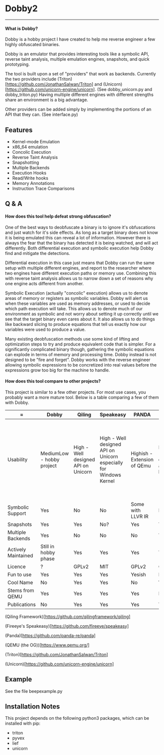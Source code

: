 # Dobby2
---
#### What is Dobby?
Dobby is a hobby project I have created to help me reverse engineer a few highly obfuscated binaries.

Dobby is an emulator that provides interesting tools like a symbolic API, reverse taint analysis, multiple emulation engines, snapshots, and quick prototyping.

The tool is built upon a set of "providers" that work as backends. Currently the two providers include (Triton)[https://github.com/JonathanSalwan/Triton] and (Unicorn)[https://github.com/unicorn-engine/unicorn]. (See dobby_unicorn.py and dobby_triton.py) Having multiple different engines with different strengths share an environment is a big advantage.

Other providers can be added simply by implementing the portions of an API that they can. (See interface.py)

## Features
- Kernel-mode Emulation
- x86_64 emulation
- Concolic Execution
- Reverse Taint Analysis
- Snapshotting
- Multiple Backends
- Execution Hooks
- Read/Write hooks
- Memory Annotations
- Instruction Trace Comparisons

## Q & A

#### How does this tool help defeat strong obfuscation?
One of the best ways to deobfuscate a binary is to ignore it's obfuscations and just watch for it's side effects. As long as a target binary does not know it is being emulated this can reveal a lot of information. However there is always the fear that the binary has detected it is being watched, and will act differently. Both differential execution and symbolic execution help Dobby find and mitigate the detections.

Differential execution in this case just means that Dobby can run the same setup with multiple different engines, and report to the researcher where two engines have different execution paths or memory use. Combining this with reverse taint analysis allows us to narrow down a set of reasons why one engine acts different from another.

Symbolic Execution (actually "concolic" execution) allows us to denote areas of memory or registers as symbolic variables. Dobby will alert us when these variables are used as memory addresses, or used to decide which path execution will take. This allows us to denote much of our environment as symbolic and not worry about setting it up correctly until we see that the target binary even cares about it. It also allows us to do things like backward slicing to produce equations that tell us exactly how our variables were used to produce a value.

Many existing deobfuscation methods use some kind of lifting and optimization steps to try and produce equivalent code that is simpler. For a significantly complicated binary though, gathering the symbolic equations can explode in terms of memory and processing time. Dobby instead is not designed to be "fire and forget". Dobby works with the reverse engineer allowing symbolic expressions to be concretized into real values before the expressions grow too big for the machine to handle.

#### How does this tool compare to other projects?

This project is similar to a few other projects. For most use cases, you probably want a more mature tool. Below is a table comparing a few of them with Dobby.

 = | Dobby | Qiling | Speakeasy | PANDA | QEMU | Triton | Unicorn
---|-------|--------|-----------|-------|------|--------|---------
Usability | MediumLow - hobby project | High - Well designed API on Unicorn | High - Well designed API on Unicorn especially for Windows Kernel | Highish - Extension of QEmu | Medium - Not designed as a library | Highish - Requires a bit of work for this use case (hence the creation of Dobby) | Very High - The Best API, but requires a bunch of work to set up environment (hence the creation of Qiling, Speakeasy, and Dobby)
Symbolic Support | Yes | No | No | Some with LLVR IR | No | Yes | No
Snapshots | Yes | Yes | No? | Yes | Yes | No | No
Multiple Backends | Yes | No | No | No | Yes | No | No
Actively Maintained | Still in hobby phase | Yes | Yes | Yes | Yes | Yes | Yes
Licence | ? | GPLv2 | MIT | GPLv2 | GPLv2 | Apache2 | GPLv2
Fun to use | Yes | Yes | Yes | Yesish | Kinda | Yes | Very Yes
Cool Name | No | Yes | Yes | No | Very No | Yes | Yes
Stems from QEMU | Yes | Yes | Yes | Yes | Is | No | Yes
Publications | No | Yes | Yes | Yes | Yes | Yes | Yes

(Qiling Framework)[https://github.com/qilingframework/qiling]

(Fireeye's Speakeasy)[https://github.com/fireeye/speakeasy]

(Panda)[https://github.com/panda-re/panda]

(QEMU (the OG))[https://www.qemu.org/]

(Triton)[https://github.com/JonathanSalwan/Triton]

(Unicorn)[https://github.com/unicorn-engine/unicorn]

## Example
See the file beepexample.py

## Installation Notes
This project depends on the following python3 packages, which can be installed with pip:
- triton
- pyvex
- lief
- unicorn
